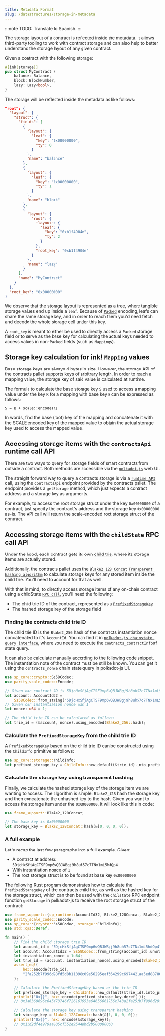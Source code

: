 ```yaml
---
title: Metadata Format
slug: /datastructures/storage-in-metadata
---
```


:::note
TODO: Translate to Spanish.
:::

The storage layout of a contract is reflected inside the metadata. It allows third-party
tooling to work with contract storage and can also help to better understand the storage
layout of any given contract.

Given a contract with the following storage:

```rust
#[ink(storage)]
pub struct MyContract {
    balance: Balance,
    block: BlockNumber,
    lazy: Lazy<bool>,
}
```

The storage will be reflected inside the metadata as like follows:

```json
"root": {
  "layout": {
    "struct": {
      "fields": [
        {
          "layout": {
            "leaf": {
              "key": "0x00000000",
              "ty": 0
            }
          },
          "name": "balance"
        },
        {
          "layout": {
            "leaf": {
              "key": "0x00000000",
              "ty": 1
            }
          },
          "name": "block"
        },
        {
          "layout": {
            "root": {
              "layout": {
                "leaf": {
                  "key": "0xb1f4904e",
                  "ty": 2
                }
              },
              "root_key": "0xb1f4904e"
            }
          },
          "name": "lazy"
        }
      ],
      "name": "MyContract"
    }
  },
  "root_key": "0x00000000"
}
```

We observe that the storage layout is represented as a tree, where tangible storage values
end up inside a `leaf`. Because of
[`Packed`](https://docs.rs/ink_storage_traits/4.0.0-beta.1/ink_storage_traits/trait.Packed.html)
encoding, leafs can share the same storage key, and
in order to reach them you'd need fetch and decode the whole storage cell under this key.

A `root_key` is meant to either be used to directly access a `Packed` storage field
or to serve as the base key for calculating the actual keys needed to access values in
non-`Packed` fields (such as `Mapping`s).

## Storage key calculation for ink! `Mapping` values

Base storage keys are always 4 bytes in size. However, the storage API of the contracts
pallet supports keys of arbitrary length. In order to reach a mapping value, the storage
key of said value is calculated at runtime.

The formula to calculate the base storage key `S` used to access a mapping value under the
key `K` for a mapping with base key `B` can be expressed as follows:

```
S = B + scale::encode(K)
```

In words, find the base (root) key of the mapping and concatenate it with the
SCALE encoded key of the mapped value to obtain the actual storage key used to
access the mapped value.

## Accessing storage items with the `contractsApi` runtime call API

There are two ways to query for storage fields of smart contracts from outside a contract.
Both methods are accessible via the [`polkadot-js`](https://polkadot.js.org/apps/) web UI.

The straight forward way to query a contracts storage is via a
[`runtime API`](https://polkadot.js.org/apps/#/runtime) call, using the `contractsApi`
endpoint provided by the contracts pallet. The endpoint provides a `getStorage` method,
which just expects a contract address and a storage key as arguments.

For example, to access the root storage struct under the key `0x00000000` of a contract,
just specify the contract's address and the storage key `0x00000000` as-is. The API call
will return the scale-encoded root storage struct of the contract.

## Accessing storage items with the `childState` RPC call API

Under the hood, each contract gets its own
[child trie](https://paritytech.github.io/substrate/master/frame_support/storage/child/index.html), where its storage items are actually stored.

Additionally, the contracts pallet uses the
[`Blake2 128 Concat`](https://paritytech.github.io/substrate/master/frame_support/struct.Blake2_128Concat.html)
[`Transparent hashing algorithm`](https://docs.substrate.io/build/runtime-storage/#transparent-hashing-algorithms)
to calculate storage keys for any stored item inside the child trie.
You'll need to account for that as well.

With that in mind, to directly access storage items of any on-chain contract using a
childState [`RPC call`](https://polkadot.js.org/apps/#/rpc), you'll need the following:
- The child trie ID of the contract, represented as a [`PrefixedStorageKey`](https://docs.rs/sp-storage/10.0.0/sp_storage/struct.PrefixedStorageKey.html)
- The hashed storage key of the storage field

### Finding the contracts child trie ID

The child trie ID is the `Blake2_256` hash of the contracts instantiation nonce
concatenated to it's `AccountId`. You can find it in
[`polkadot-js chainstate query interface`](https://polkadot.js.org/apps/#/chainstate),
where you need to execute the `contracts_contractInfoOf` state query.

It can also be calculate manually according to the following code snippet. The
instantiation note of the contract must be still be known. You can get it using the
`contracts_nonce` chain state query in polkadot-js UI.

```rust
use sp_core::crypto::Ss58Codec;
use parity_scale_codec::Encode;

// Given our contract ID is 5DjcHxSfjAgCTSF9mp6wQBJWBgj9h8uh57c7TNx1mL5hdQp4
let account: AccountId32 =
    Ss58Codec::from_string("5DjcHxSfjAgCTSF9mp6wQBJWBgj9h8uh57c7TNx1mL5hdQp4").unwrap();
// Given our instantiation nonce was 1
let nonce: u64 = 1;

// The child trie ID can be calculated as follows:
let trie_id = (&account, nonce).using_encoded(Blake2_256::hash);
```

### Calculate the `PrefixedStorageKey` from the child trie ID
A `PrefixedStorageKey` based on the child trie ID can be constructed using the `ChildInfo`
primitive as follows:

```rust
use sp_core::storage::ChildInfo;
let prefixed_storage_key = ChildInfo::new_default(&trie_id).into_prefixed_storage_key();
```

### Calculate the storage key using transparent hashing

Finally, we calculate the hashed storage key of the storage item we are wanting to access.
The algorithm is simple: `Blake2_128` hash the storage key and then concatenate the unhashed
key to the hash. Given you want to access the storage item under the `0x00000000`,
it will look like this in code:

```rust
use frame_support::Blake2_128Concat;

// The base key is 0x00000000
let storage_key = Blake2_128Concat::hash(&[0, 0, 0, 0]);
```

### A full example

Let's recap the last few paragraphs into a full example. Given:

* A contract at address `5DjcHxSfjAgCTSF9mp6wQBJWBgj9h8uh57c7TNx1mL5hdQp4`
* With instantiation nonce of `1`
* The root storage struct is to be found at base key `0x00000000`

The following Rust program demonstrates how to calculate the `PrefixedStorageKey` of the
contracts child trie, as well as the hashed key for the storage struct, which can then be
used with the `chilstate` RPC endpoint function `getStorage` in polkadot-js to receive
the root storage struct of the contract:

```rust
use frame_support::{sp_runtime::AccountId32, Blake2_128Concat, Blake2_256, StorageHasher};
use parity_scale_codec::Encode;
use sp_core::{crypto::Ss58Codec, storage::ChildInfo};
use std::ops::Deref;

fn main() {
    // Find the child storage trie ID
    let account_id = "5DjcHxSfjAgCTSF9mp6wQBJWBgj9h8uh57c7TNx1mL5hdQp4";
    let account: AccountId32 = Ss58Codec::from_string(account_id).unwrap();
    let instantiation_nonce = 1u64;
    let trie_id = (account, instantiation_nonce).using_encoded(Blake2_256::hash);
    assert_eq!(
        hex::encode(trie_id),
        "2fa252b7f996d28fd5d8b11098c09e56295eaf564299c6974421aa5ed887803b"
    );

    // Calculate the PrefixedStorageKey based on the trie ID
    let prefixed_storage_key = ChildInfo::new_default(&trie_id).into_prefixed_storage_key();
    println!("0x{}", hex::encode(prefixed_storage_key.deref()));
    // 0x3a6368696c645f73746f726167653a64656661756c743a2fa252b7f996d28fd5d8b11098c09e56295eaf564299c6974421aa5ed887803b

    // Calculate the storage key using transparent hashing
    let storage_key = Blake2_128Concat::hash(&[0, 0, 0, 0]);
    println!("0x{}", hex::encode(&storage_key));
    // 0x11d2df4e979aa105cf552e9544ebd2b500000000
}
```

